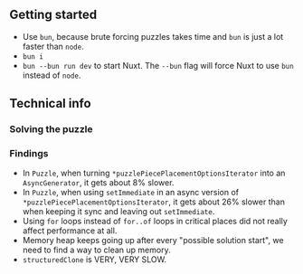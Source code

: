 ## Getting started
- Use `bun`, because brute forcing puzzles takes time and `bun` is just a lot faster than `node`.
- `bun i`
- `bun --bun run dev` to start Nuxt. The `--bun` flag will force Nuxt to use `bun` instead of `node`.

## Technical info
### Solving the puzzle

### Findings
- In `Puzzle`, when turning `*puzzlePiecePlacementOptionsIterator` into an `AsyncGenerator`, it gets about 8% slower.
- In `Puzzle`, when using `setImmediate` in an async version of `*puzzlePiecePlacementOptionsIterator`, it gets about 26% slower than when keeping it sync and leaving out `setImmediate`.
- Using `for` loops instead of `for..of` loops in critical places did not really affect performance at all.
- Memory heap keeps going up after every "possible solution start", we need to find a way to clean up memory.
- `structuredClone` is VERY, VERY SLOW.